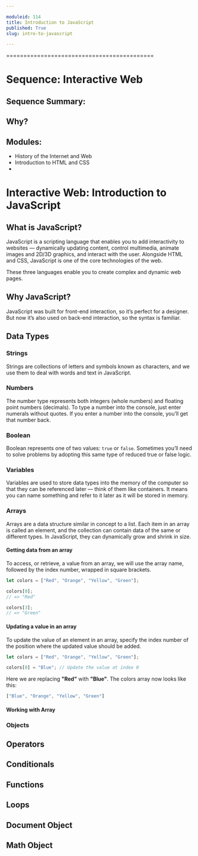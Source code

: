 ```yaml
---

moduleid: 114
title: Introduction to JavaScript
published: True
slug: intro-to-javascript

---
```


===========================================

# Sequence: Interactive Web
## Sequence Summary:
## Why?
## Modules:
* History of the Internet and Web
* Introduction to HTML and CSS
* 

# Interactive Web: Introduction to JavaScript

## What is JavaScript?
JavaScript is a scripting language that enables you to add interactivity to websites — dynamically updating content, control multimedia, animate images and 2D/3D graphics, and interact with the user. Alongside HTML and CSS, JavaScript is one of the core technologies of the web.

These three languages enable you to create complex and dynamic web pages.

## Why JavaScript?
JavaScript was built for front-end interaction, so it’s perfect for a designer. But now it’s also used on back-end interaction, so the syntax is familiar.

## Data Types
### Strings
Strings are collections of letters and symbols known as characters, and we use them to deal with words and text in JavaScript.

### Numbers
The number type represents both integers (whole numbers) and floating point numbers (decimals). To type a number into the console, just enter numerals without quotes. If you enter a number into the console, you’ll get that number back.

### Boolean
Boolean represents one of two values: `true` or `false`. Sometimes you’ll need to solve problems by adopting this same type of reduced true or false logic.

### Variables
Variables are used to store data types into the memory of the computer so that they can be referenced later — think of them like containers. It means you can name something and refer to it later as it will be stored in memory.

### Arrays
Arrays are a data structure similar in concept to a list. Each item in an array is called an element, and the collection can contain data of the same or different types. In JavaScript, they can dynamically grow and shrink in size.

#### Getting data from an array
To access, or retrieve, a value from an array, we will use the array name, followed by the index number, wrapped in square brackets.
```javascript
let colors = ["Red", "Orange", "Yellow", "Green"];

colors[0];
// => "Red"

colors[3];
// => "Green"
```

#### Updating a value in an array
To update the value of an element in an array, specify the index number of the position where the updated value should be added.
```javascript
let colors = ["Red", "Orange", "Yellow", "Green"];

colors[0] = "Blue"; // Update the value at index 0
```
Here we are replacing **"Red"** with **"Blue"**. The colors array now looks like this:
```javascript
["Blue", "Orange", "Yellow", "Green"]
```
#### Working with Array

### Objects

## Operators

## Conditionals

## Functions

## Loops

## Document Object

## Math Object